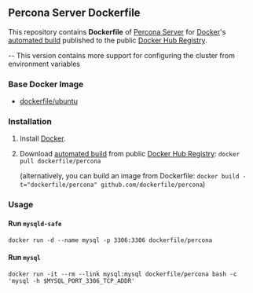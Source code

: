 ## Percona Server Dockerfile


This repository contains **Dockerfile** of [Percona Server](http://www.percona.com/software/percona-server) for [Docker](https://www.docker.com/)'s [automated build](https://registry.hub.docker.com/u/dockerfile/percona/) published to the public [Docker Hub Registry](https://registry.hub.docker.com/).

-- This version contains more support for configuring the cluster from environment variables

### Base Docker Image

* [dockerfile/ubuntu](http://dockerfile.github.io/#/ubuntu)


### Installation

1. Install [Docker](https://www.docker.com/).

2. Download [automated build](https://registry.hub.docker.com/u/dockerfile/percona/) from public [Docker Hub Registry](https://registry.hub.docker.com/): `docker pull dockerfile/percona`

   (alternatively, you can build an image from Dockerfile: `docker build -t="dockerfile/percona" github.com/dockerfile/percona`)


### Usage

#### Run `mysqld-safe`

    docker run -d --name mysql -p 3306:3306 dockerfile/percona

#### Run `mysql`

    docker run -it --rm --link mysql:mysql dockerfile/percona bash -c 'mysql -h $MYSQL_PORT_3306_TCP_ADDR'
